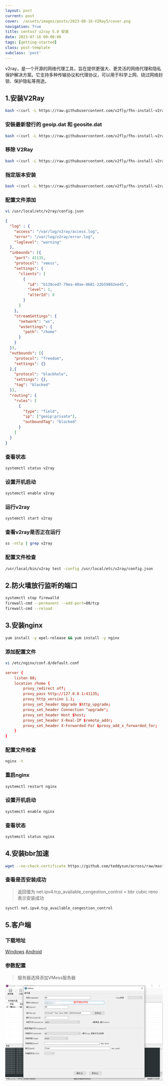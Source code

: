 ```yaml
---
layout: post
current: post
cover:  /assets/images/posts/2023-08-16-V2Ray5/cover.png
navigation: True
title: centos7 v2ray 5.0 安装
date: 2023-07-16 09:00:00
tags: [getting-started]
class: post-template
subclass: 'post'
---
```


v2ray，是一个开源的网络代理工具，旨在提供更强大、更灵活的网络代理和隐私保护解决方案。它支持多种传输协议和代理协议，可以用于科学上网、绕过网络封锁、保护隐私等用途。

## 1.安装V2Ray

```bash
bash <(curl -L https://raw.githubusercontent.com/v2fly/fhs-install-v2ray/master/install-release.sh)
```
### 安裝最新發行的 geoip.dat 和 geosite.dat
```bash
bash <(curl -L https://raw.githubusercontent.com/v2fly/fhs-install-v2ray/master/install-dat-release.sh)
```
### 移除 V2Ray
```bash
bash <(curl -L https://raw.githubusercontent.com/v2fly/fhs-install-v2ray/master/install-release.sh) --remove
```
### 指定版本安装
```bash
bash <(curl -L https://raw.githubusercontent.com/v2fly/fhs-install-v2ray/master/install-release.sh) --version v5.1.0
```

### 配置文件添加
```bash
vi /usr/local/etc/v2ray/config.json
```

```json
{
  "log" : {
    "access": "/var/log/v2ray/access.log",
    "error": "/var/log/v2ray/error.log",
    "loglevel": "warning"
  },
  "inbounds": [{
    "port": 41135,
    "protocol": "vmess",
    "settings": {
      "clients": [
        {
          "id": "b139ced7-79ea-40ae-8681-22b59092ee45",
          "level": 1,
          "alterId": 0
        }
      ]
    },
    "streamSettings": {
      "network": "ws",
      "wsSettings": {
        "path": "/home"
      }
    }
  }],
  "outbounds": [{
    "protocol": "freedom",
    "settings": {}
  },{
    "protocol": "blackhole",
    "settings": {},
    "tag": "blocked"
  }],
  "routing": {
    "rules": [
      {
        "type": "field",
        "ip": ["geoip:private"],
        "outboundTag": "blocked"
      }
    ]
  }
}
```

### 查看状态
```bash
systemctl status v2ray
```
### 设置开机启动
```bash
systemctl enable v2ray
```
### 运行v2ray
```bash
systemctl start v2ray
```
### 查看v2ray是否正在运行
```bash
ss -ntlp | grep v2ray
```
### 配置文件检查
```bash
/usr/local/bin/v2ray test -config /usr/local/etc/v2ray/config.json
```
## 2.防火墙放行监听的端口
```bash
systemctl stop firewalld
firewall-cmd --permanent --add-port=80/tcp
firewall-cmd --reload
```

## 3.安装nginx
```bash
yum install -y epel-release && yum install -y nginx
```
### 添加配置文件
```bash
vi /etc/nginx/conf.d/default.conf
```

```conf
server {
    listen 80;
    location /home {
        proxy_redirect off;
        proxy_pass http://127.0.0.1:41135;
        proxy_http_version 1.1;
        proxy_set_header Upgrade $http_upgrade;
        proxy_set_header Connection "upgrade";
        proxy_set_header Host $host;
        proxy_set_header X-Real-IP $remote_addr;
        proxy_set_header X-Forwarded-For $proxy_add_x_forwarded_for;
    }
}
```
### 配置文件检查
```bash
nginx -t
```
### 重启nginx
```bash
systemctl restart nginx
```
### 设置开机启动
```bash
systemctl enable nginx
```
### 查看状态
```bash
systemctl status nginx
```

## 4.安装bbr加速
```bash
wget --no-check-certificate https://github.com/teddysun/across/raw/master/bbr.sh && chmod +x bbr.sh && ./bbr.sh
```
### 查看是否安装成功
> 返回值为 net.ipv4.tcp_available_congestion_control = bbr cubic reno 表示安装成功 

```bash
sysctl net.ipv4.tcp_available_congestion_control
```




## 5.客户端

### 下载地址
[Windows][1] [Android][2]

### 参数配置
> 服务器选择添加VMess服务器

![alt](/assets/images/posts/2023-08-16-V2Ray5/1692169315750.jpg)

[1]: https://github.com/2dust/v2rayN/releases/download/5.37/v2rayN-Core.zip
[2]: https://github.com/2dust/v2rayNG/releases/download/1.8.5/v2rayNG_1.8.5.apk
